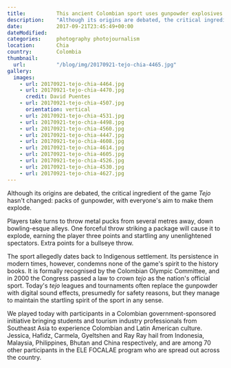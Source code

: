 ```yaml
---
title:          This ancient Colombian sport uses gunpowder explosives and is still played today
description:    "Although its origins are debated, the critical ingredient of the game 'Tejo' hasn't changed: packs of gunpowder, with everyone's aim to make them explode."
date:           2017-09-21T23:45:49+00:00
dateModified:   
categories:     photography photojournalism
location:       Chia
country:        Colombia      
thumbnail:
  url:          "/blog/img/20170921-tejo-chia-4465.jpg"
gallery:
  images:
    - url: 20170921-tejo-chia-4464.jpg
    - url: 20170921-tejo-chia-4470.jpg
      credit: David Puentes
    - url: 20170921-tejo-chia-4507.jpg
      orientation: vertical
    - url: 20170921-tejo-chia-4531.jpg
    - url: 20170921-tejo-chia-4498.jpg
    - url: 20170921-tejo-chia-4560.jpg
    - url: 20170921-tejo-chia-4447.jpg
    - url: 20170921-tejo-chia-4608.jpg
    - url: 20170921-tejo-chia-4614.jpg
    - url: 20170921-tejo-chia-4605.jpg
    - url: 20170921-tejo-chia-4526.jpg
    - url: 20170921-tejo-chia-4530.jpg
    - url: 20170921-tejo-chia-4627.jpg
---
```

Although its origins are debated, the critical ingredient of the game *Tejo* hasn't changed: packs of gunpowder, with everyone's aim to make them explode.

Players take turns to throw metal pucks from several metres away, down bowling-esque alleys. One forceful throw striking a package will cause it to explode, earning the player three points and startling any unenlightened spectators. Extra points for a bullseye throw.

The sport allegedly dates back to Indigenous settlement. Its persistence in modern times, however, condemns none of the game's spirit to the history books. It is formally recognised by the Colombian Olympic Committee, and in 2000 the Congress passed a law to crown *tejo* as the nation's official sport. Today's *tejo* leagues and tournaments often replace the gunpowder with digital sound effects, presumedly for safety reasons, but they manage to maintain the startling spirit of the sport in any sense.

We played today with participants in a Colombian government-sponsored initiative bringing students and tourism industry professionals from Southeast Asia to experience Colombian and Latin American culture. Jessica, Hafidz, Carmela, Gyeltshen and Ray Ray hail from Indonesia, Malaysia, Philippines, Bhutan and China respectively, and are among 70 other participants in the ELE FOCALAE program who are spread out across the country.
